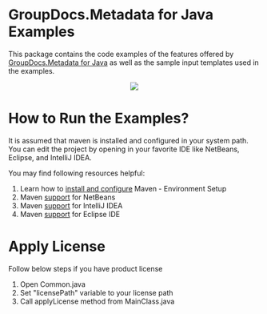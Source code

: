 
# GroupDocs.Metadata for Java Examples


This package contains the code examples of the features offered by [GroupDocs.Metadata for Java](https://products.groupdocs.com/metadata/java) as well as the sample input templates used in the examples.

<p align="center">
  <a title="Download complete GroupDocs.Metadata for Java source code" href="https://github.com/groupdocs-metadata/GroupDocs.Metadata-for-java/archive/master.zip">
	<img src="https://raw.github.com/AsposeExamples/java-examples-dashboard/master/images/downloadZip-Button-Large.png" />
  </a>
</p>

# How to Run the Examples?

It is assumed that maven is installed and configured in your system path. You can edit the project by opening in your favorite IDE like NetBeans, Eclipse, and IntelliJ IDEA.

You may find following resources helpful:

1. Learn how to <a href="http://www.tutorialspoint.com/maven/maven_environment_setup.htm">install and configure</a> Maven - Environment Setup
2. Maven <a href="http://www.tutorialspoint.com/maven/maven_netbeans.htm">support</a> for NetBeans
3. Maven <a href="http://www.tutorialspoint.com/maven/maven_intellij_idea.htm">support</a> for IntelliJ IDEA
4. Maven <a href="http://www.tutorialspoint.com/maven/maven_eclispe_ide.htm">support</a> for Eclipse IDE

# Apply License

Follow below steps if you have product license

1. Open Common.java
2. Set "licensePath" variable to your license path
3. Call applyLicense method from MainClass.java